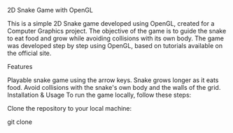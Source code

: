 2D Snake Game with OpenGL

This is a simple 2D Snake game developed using OpenGL, created for a Computer Graphics project. The objective of the game is to guide the snake to eat food and grow while avoiding collisions with its own body. The game was developed step by step using OpenGL, based on tutorials available on the official site.

Features

Playable snake game using the arrow keys.
Snake grows longer as it eats food.
Avoid collisions with the snake's own body and the walls of the grid.
Installation & Usage
To run the game locally, follow these steps:

Clone the repository to your local machine:

git clone 

